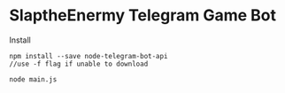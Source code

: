 # SlaptheEnermy Telegram Game Bot

Install
```
npm install --save node-telegram-bot-api 
//use -f flag if unable to download

node main.js
```

